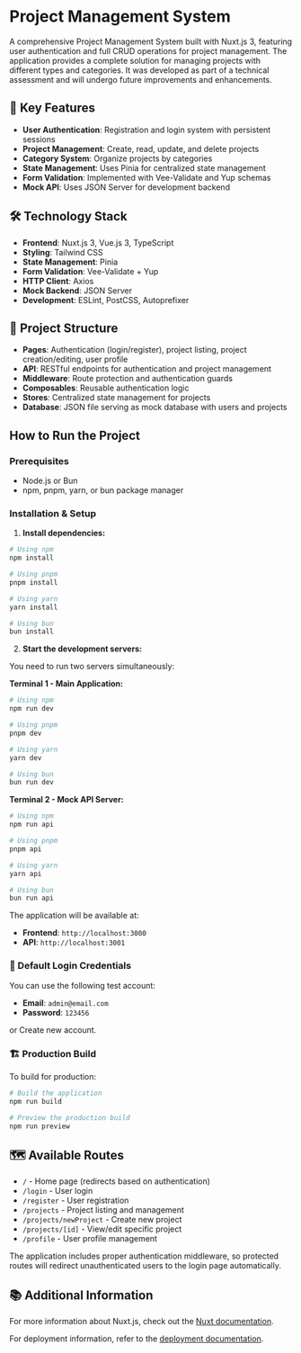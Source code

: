 # Project Management System

A comprehensive Project Management System built with Nuxt.js 3, featuring user authentication and full CRUD operations for project management. The application provides a complete solution for managing projects with different types and categories.
It was developed as part of a technical assessment and will undergo future improvements and enhancements.

## 🚀 Key Features

- **User Authentication**: Registration and login system with persistent sessions
- **Project Management**: Create, read, update, and delete projects
- **Category System**: Organize projects by categories
- **State Management**: Uses Pinia for centralized state management
- **Form Validation**: Implemented with Vee-Validate and Yup schemas
- **Mock API**: Uses JSON Server for development backend

## 🛠️ Technology Stack

- **Frontend**: Nuxt.js 3, Vue.js 3, TypeScript
- **Styling**: Tailwind CSS
- **State Management**: Pinia
- **Form Validation**: Vee-Validate + Yup
- **HTTP Client**: Axios
- **Mock Backend**: JSON Server
- **Development**: ESLint, PostCSS, Autoprefixer

## 📁 Project Structure

- **Pages**: Authentication (login/register), project listing, project creation/editing, user profile
- **API**: RESTful endpoints for authentication and project management
- **Middleware**: Route protection and authentication guards
- **Composables**: Reusable authentication logic
- **Stores**: Centralized state management for projects
- **Database**: JSON file serving as mock database with users and projects

## How to Run the Project

### Prerequisites
- Node.js or Bun 
- npm, pnpm, yarn, or bun package manager

### Installation & Setup

1. **Install dependencies:**
```bash
# Using npm
npm install

# Using pnpm  
pnpm install

# Using yarn
yarn install

# Using bun
bun install
```

2. **Start the development servers:**

You need to run two servers simultaneously:

**Terminal 1 - Main Application:**
```bash
# Using npm
npm run dev

# Using pnpm
pnpm dev

# Using yarn  
yarn dev

# Using bun
bun run dev
```

**Terminal 2 - Mock API Server:**
```bash
# Using npm
npm run api

# Using pnpm  
pnpm api

# Using yarn
yarn api

# Using bun
bun run api
```

The application will be available at:
- **Frontend**: `http://localhost:3000`
- **API**: `http://localhost:3001`

### 🔐 Default Login Credentials

You can use the following test account:
- **Email**: `admin@email.com`
- **Password**: `123456`

or Create new account.

### 🏗️ Production Build

To build for production:
```bash
# Build the application
npm run build

# Preview the production build
npm run preview
```

## 🗺️ Available Routes

- `/` - Home page (redirects based on authentication)
- `/login` - User login
- `/register` - User registration  
- `/projects` - Project listing and management
- `/projects/newProject` - Create new project
- `/projects/[id]` - View/edit specific project
- `/profile` - User profile management

The application includes proper authentication middleware, so protected routes will redirect unauthenticated users to the login page automatically.

## 📚 Additional Information

For more information about Nuxt.js, check out the [Nuxt documentation](https://nuxt.com/docs/getting-started/introduction).

For deployment information, refer to the [deployment documentation](https://nuxt.com/docs/getting-started/deployment).
